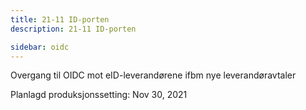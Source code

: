 ```yaml
---
title: 21-11 ID-porten
description: 21-11 ID-porten

sidebar: oidc
---
```



Overgang til OIDC mot eID-leverandørene ifbm nye leverandøravtaler



Planlagd produksjonssetting: Nov 30, 2021
